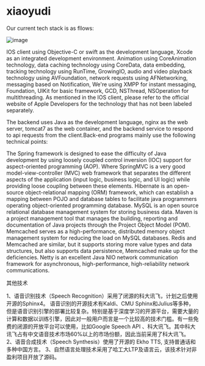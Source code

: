 # xiaoyudi
Our current tech stack is as fllows:

![image](https://github.com/xiaoyudi-China/xiaoyudi_iOS/blob/master/tech_stack.png)

IOS client using Objective-C or swift as the development language, Xcode as an integrated development environment. Animation using CoreAnimation technology, data caching technology using CoreData, data embedding, tracking technology using RunTime, GrowingIO, audio and video playback technology using AVFoundation, network requests using AFNetworking, messaging based on Notification, We're using XMPP for instant messaging, Foundation, UIKit for basic framework, GCD, NSThread, NSOperation for multithreading. As mentioned in the IOS client, please refer to the official website of Apple Developers for the technology that has not been labeled separately.

The backend uses Java as the development language, nginx as the web server, tomcat7 as the web container, and the backend service to respond to api requests from the client.Back-end programs mainly use the following technical points:

The Spring framework is designed to ease the difficulty of Java development by using loosely coupled control inversion (IOC) support for aspect-oriented programming (AOP). Where SpringMVC is a very good model-view-controller (MVC) web framework that separates the different aspects of the application (input logic, business logic, and UI logic) while providing loose coupling between these elements. 
Hibernate is an open-source object-relational mapping (ORM) framework, which can establish a mapping between POJO and database tables to facilitate java programmers operating object-oriented programming database. 
MySQL is an open source relational database management system for storing business data. 
Maven is a project management tool that manages the building, reporting and documentation of Java projects through the Project Object Model (POM). 
Memcached serves as a high-performance, distributed memory object management system for reducing the load on MySQL databases. 
Redis and Memcached are similar, but it supports storing more value types and data structures, but also supports data persistence, Memcached make up for the deficiencies.
Netty is an excellent Java NIO network communication framework for asynchronous, high-performance, high-reliability network communications.

其他技术

1、语音识别技术（Speech Recognition）采用了闭源的科大讯飞，计划之后使用开源的Sphinx4。
语音识别的开源技术有Kaldi、CMU Sphinx和Julius等多种，但是语音识别引擎的部署比较复杂。特别是基于深度学习的开源平台，需要大量的计算和数据以训练引擎，因此对一般用户而言是一个比较高的技术门槛。有一些免费的闭源的开放平台可以使用，比如Google Speech API 、科大讯飞。其中科大讯飞占有中文语音技术市场60%以上的市场份额，因此当前采用了科大讯飞。
2、语音合成技术（Speech Synthesis）使用了开源的 Ekho TTS, 支持普通话和多种中国方言。
3、自然语言处理技术采用了哈工大LTP及语言云，该技术针对非盈利项目开放了源码。
